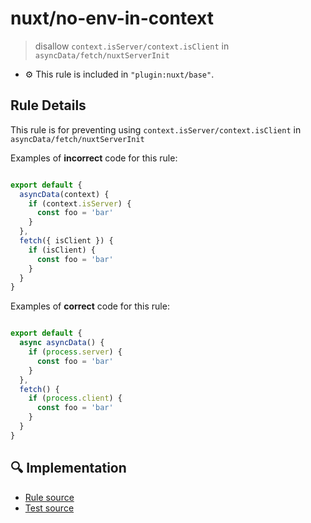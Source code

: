 # nuxt/no-env-in-context

> disallow `context.isServer/context.isClient` in `asyncData/fetch/nuxtServerInit`

- :gear: This rule is included in `"plugin:nuxt/base"`.

## Rule Details

This rule is for preventing using `context.isServer/context.isClient` in `asyncData/fetch/nuxtServerInit`

Examples of **incorrect** code for this rule:

```js

export default {
  asyncData(context) {
    if (context.isServer) {
      const foo = 'bar'
    }
  },
  fetch({ isClient }) {
    if (isClient) {
      const foo = 'bar'
    }
  }
}

```

Examples of **correct** code for this rule:

```js

export default {
  async asyncData() {
    if (process.server) {
      const foo = 'bar'
    }
  },
  fetch() {
    if (process.client) {
      const foo = 'bar'
    }
  }
}

```

## :mag: Implementation

- [Rule source](../../lib/rules/no-env-in-context.js)
- [Test source](../../lib/rules/__test__/no-env-in-context.test.js)
